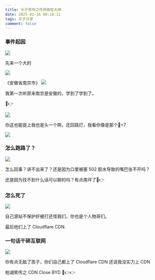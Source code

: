 ```yaml
---
title: 乐子笑传之传奇微软大神
date: 2025-02-16 00:10:11
tags: 乐子分享
comment: false
---
```


### 事件起因
![](images/loser-msst/kuohu_message.png)

先来一个大的

![](images/loser-msst/4dd8ed226a4b649418c9e90f4bad0bea.jpg)

《安徽省南京市》
![](images/loser-msst/nanjing_baike.png)

我第一次听原来南京是安徽的，学到了学到了。

🤣👉

![](images/loser-msst/channel_message1.png)

你这也能提上我也是头一个啊，还回路灯，我看你像是那个🐎+7

![](images/loser-msst/channel_reply1.png)

### 怎么跑路了？
![](images/loser-msst/62d8e49661ffd5971fc77d28897605f9.jpg)

怎么回事？讲不出来了？还是因为口里被塞 502 胶水导致的嘴巴张不开吗？

还是因为找不到什么话可以聊的吗？有点南坪了🤣👉

### 怎么死了
![](images/loser-msst/807bb3548c01cbc8a0b52bf9bc765f71.png)

自己源站不保护好被打还怪我们，你也是个人物哥们。

最后他们上了 Cloudflare CDN.

### 一句话干碎互联网
![](images/loser-msst/406a31f97775bd0417d97b4c732e82bb.jpg)

你有点无敌了孩子，你们自己都上了 Cloudflare CDN 还说我没实力上 CDN

柏湖笑传之 CDN Close BYD 🤣👉👉
